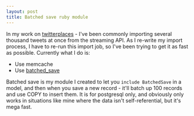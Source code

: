 ```yaml
---
layout: post
title: Batched save ruby module
---
```


In my work on [twitterplaces](http://twitterplaces.com/) - I've been commonly importing several thousand tweets at once from the streaming API. As I re-write my import process, I have to re-run this import job, so I've been trying to get it as fast as possible. Currently what I do is:

* Use memcache
* Use [batched\_save](http://gist.github.com/555750)

Batched save is my module I created to let you `include BatchedSave` in a model, and then when you save a new record - it'll batch up 100 records and use COPY to insert them. It is for postgresql only, and obviously only works in situations like mine where the data isn't self-referential, but it's mega fast.